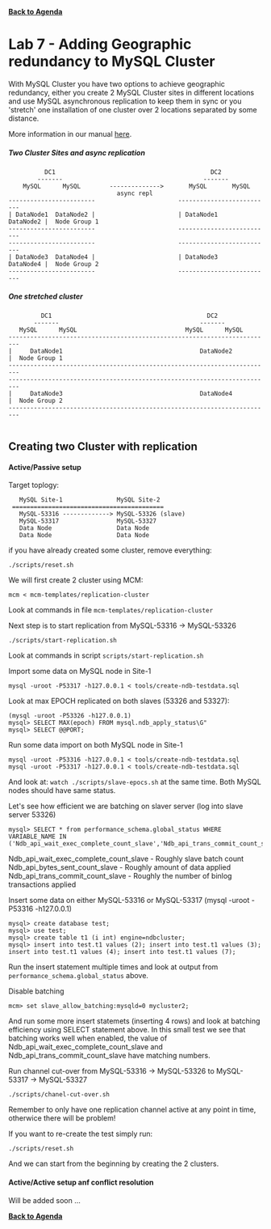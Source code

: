 **[Back to Agenda](./../README.md)**

# Lab 7 - Adding Geographic redundancy to MySQL Cluster

With MySQL Cluster you have two options to achieve geographic redundancy, either you create 2 MySQL Cluster sites in different locations and use MySQL asynchronous replication to keep them in sync or you 'stretch' one installation of one cluster over 2 locations separated by some distance.

More information in our manual [here](https://dev.mysql.com/doc/refman/5.7/en/mysql-cluster-replication.html).

##### Two Cluster Sites and async replication
``` 
          DC1                                           DC2
        -------                                       -------
    MySQL      MySQL        -------------->       MySQL       MySQL
                              async repl
------------------------                       --------------------------
| DataNode1  DataNode2 |                       | DataNode1    DataNode2 |  Node Group 1
------------------------                       --------------------------
------------------------                       --------------------------
| DataNode3  DataNode4 |                       | DataNode3    DataNode4 |  Node Group 2
------------------------                       --------------------------
```
##### One stretched cluster
```
         DC1                                           DC2
       -------                                       -------
   MySQL      MySQL                              MySQL      MySQL
-------------------------------------------------------------------------
|     DataNode1                                      DataNode2          |  Node Group 1
-------------------------------------------------------------------------
-------------------------------------------------------------------------
|     DataNode3                                      DataNode4          |  Node Group 2
-------------------------------------------------------------------------
 
```

Creating two Cluster with replication
---------------

#### Active/Passive setup

Target toplogy:
```
   MySQL Site-1               MySQL Site-2
 ==========================================
   MySQL-53316 -------------> MySQL-53326 (slave)
   MySQL-53317                MySQL-53327
   Data Node                  Data Node
   Data Node                  Data Node
```

if you have already created some cluster, remove everything:
```
./scripts/reset.sh
```
We will first create 2 cluster using MCM:
```
mcm < mcm-templates/replication-cluster
```
Look at commands in file `mcm-templates/replication-cluster`

Next step is to start replication from MySQL-53316 -> MySQL-53326
```
./scripts/start-replication.sh
```
Look at commands in script `scripts/start-replication.sh`

Import some data on MySQL node in Site-1
```
mysql -uroot -P53317 -h127.0.0.1 < tools/create-ndb-testdata.sql
```

Look at max EPOCH replicated on both slaves (53326 and 53327):
```
(mysql -uroot -P53326 -h127.0.0.1)
mysql> SELECT MAX(epoch) FROM mysql.ndb_apply_status\G"
mysql> SELECT @@PORT;
```
Run some data import on both MySQL node in Site-1
```
mysql -uroot -P53316 -h127.0.0.1 < tools/create-ndb-testdata.sql
mysql -uroot -P53317 -h127.0.0.1 < tools/create-ndb-testdata.sql
```
And look at: `watch ./scripts/slave-epocs.sh` at the same time.
Both MySQL nodes should have same status.

Let's see how efficient we are batching on slaver server (log into slave server 53326)
```
mysql> SELECT * from performance_schema.global_status WHERE VARIABLE_NAME IN ('Ndb_api_wait_exec_complete_count_slave','Ndb_api_trans_commit_count_slave','Ndb_api_bytes_sent_count_slave');
```
Ndb_api_wait_exec_complete_count_slave - Roughly slave batch count
Ndb_api_bytes_sent_count_slave - Roughly amount of data applied
Ndb_api_trans_commit_count_slave - Roughly the number of binlog transactions applied

Insert some data on either MySQL-53316 or MySQL-53317
(mysql -uroot -P53316 -h127.0.0.1)
```
mysql> create database test;
mysql> use test;
mysql> create table t1 (i int) engine=ndbcluster;
mysql> insert into test.t1 values (2); insert into test.t1 values (3); insert into test.t1 values (4); insert into test.t1 values (7);
```
Run the insert statement multiple times and look at output from `performance_schema.global_status` above.

Disable batching
```
mcm> set slave_allow_batching:mysqld=0 mycluster2;
```
And run some more insert statemets (inserting 4 rows) and look at batching efficiency using SELECT statement above.
In this small test we see that batching works well when enabled, the value of Ndb_api_wait_exec_complete_count_slave and Ndb_api_trans_commit_count_slave have matching numbers.

Run channel cut-over from MySQL-53316 -> MySQL-53326 to MySQL-53317 -> MySQL-53327
```
./scripts/chanel-cut-over.sh
```
Remember to only have one replication channel active at any point in time, otherwice there will be problem!

If you want to re-create the test simply run:
```
./scripts/reset.sh
```
And we can start from the beginning by creating the 2 clusters.

#### Active/Active setup anf conflict resolution
Will be added soon ...

**[Back to Agenda](./../README.md)**
